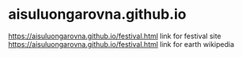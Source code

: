 # aisuluongarovna.github.io
https://aisuluongarovna.github.io/festival.html
link for festival site
https://aisuluongarovna.github.io/festival.html 
link for earth wikipedia
